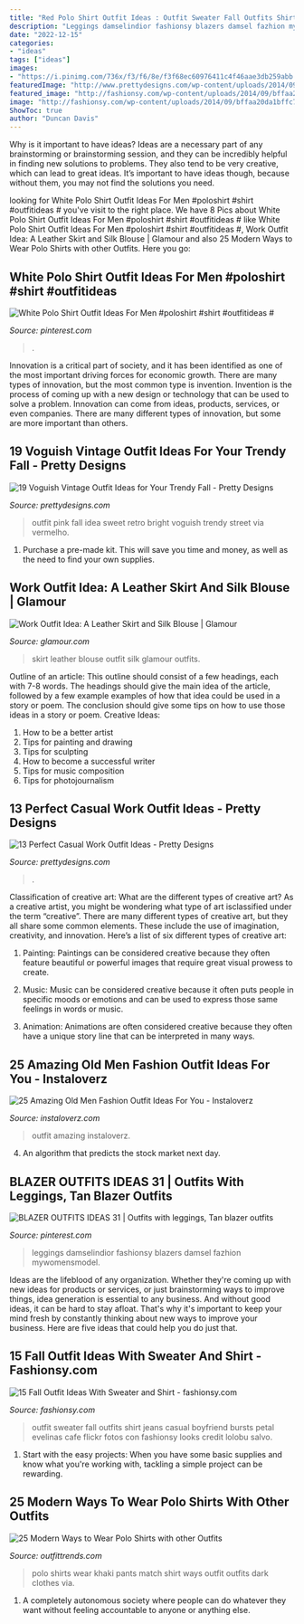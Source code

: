 ```yaml
---
title: "Red Polo Shirt Outfit Ideas : Outfit Sweater Fall Outfits Shirt Jeans Casual Boyfriend Bursts Petal Evelinas Cafe Flickr Fotos Con Fashionsy Looks Credit Lolobu Salvo"
description: "Leggings damselindior fashionsy blazers damsel fazhion mywomensmodel"
date: "2022-12-15"
categories:
- "ideas"
tags: ["ideas"]
images:
- "https://i.pinimg.com/736x/f3/f6/8e/f3f68ec60976411c4f46aae3db259abb.jpg"
featuredImage: "http://www.prettydesigns.com/wp-content/uploads/2014/09/Sweet-Pink-and-Red-Outfit-Idea.jpg"
featured_image: "http://fashionsy.com/wp-content/uploads/2014/09/bffaa20da1bffc73fd3b00c2e1406b26178ba1fd.jpg"
image: "http://fashionsy.com/wp-content/uploads/2014/09/bffaa20da1bffc73fd3b00c2e1406b26178ba1fd.jpg"
ShowToc: true
author: "Duncan Davis"
---
```



Why is it important to have ideas?
Ideas are a necessary part of any brainstorming or brainstorming session, and they can be incredibly helpful in finding new solutions to problems. They also tend to be very creative, which can lead to great ideas. It’s important to have ideas though, because without them, you may not find the solutions you need.

	

		
looking for White Polo Shirt Outfit Ideas For Men #poloshirt #shirt #outfitideas # you've visit to the right place. We have 8 Pics about White Polo Shirt Outfit Ideas For Men #poloshirt #shirt #outfitideas # like White Polo Shirt Outfit Ideas For Men #poloshirt #shirt #outfitideas #, Work Outfit Idea: A Leather Skirt and Silk Blouse | Glamour and also 25 Modern Ways to Wear Polo Shirts with other Outfits. Here you go:
		
    
## White Polo Shirt Outfit Ideas For Men #poloshirt #shirt #outfitideas #

<img loading=lazy src="https://i.pinimg.com/736x/89/30/6d/89306d2686d1ef8be9ee74a0ffcb4b9c.jpg" onerror="this.onerror=null;this.src='https://tse4.mm.bing.net/th?id=OIP.Ef7pVSWfV3_AkbcP6CLIQAHaNK&amp;pid=15.1';" alt="White Polo Shirt Outfit Ideas For Men #poloshirt #shirt #outfitideas #">

_Source: pinterest.com_

>. 

	

Innovation is a critical part of society, and it has been identified as one of the most important driving forces for economic growth. There are many types of innovation, but the most common type is invention. Invention is the process of coming up with a new design or technology that can be used to solve a problem. Innovation can come from ideas, products, services, or even companies. There are many different types of innovation, but some are more important than others.

    
## 19 Voguish Vintage Outfit Ideas For Your Trendy Fall - Pretty Designs

<img loading=lazy src="http://www.prettydesigns.com/wp-content/uploads/2014/09/Sweet-Pink-and-Red-Outfit-Idea.jpg" onerror="this.onerror=null;this.src='https://tse4.mm.bing.net/th?id=OIP.KySe63Dye_msGq9g2rPrMgHaLH&amp;pid=15.1';" alt="19 Voguish Vintage Outfit Ideas for Your Trendy Fall - Pretty Designs">

_Source: prettydesigns.com_

>outfit pink fall idea sweet retro bright voguish trendy street via vermelho. 

	

1. Purchase a pre-made kit. This will save you time and money, as well as the need to find your own supplies.

    
## Work Outfit Idea: A Leather Skirt And Silk Blouse | Glamour

<img loading=lazy src="https://media.glamour.com/photos/5695d4d793ef4b09520efd33/master/pass/fashion-2014-05-work-outfit-idea-leather-skirt-silk-blouse-main.jpg" onerror="this.onerror=null;this.src='https://tse2.mm.bing.net/th?id=OIP.seHFemaKa_kLwP8n8GpTEAHaLH&amp;pid=15.1';" alt="Work Outfit Idea: A Leather Skirt and Silk Blouse | Glamour">

_Source: glamour.com_

>skirt leather blouse outfit silk glamour outfits. 

	

Outline of an article: This outline should consist of a few headings, each with 7-8 words. The headings should give the main idea of the article, followed by a few example examples of how that idea could be used in a story or poem. The conclusion should give some tips on how to use those ideas in a story or poem.
Creative Ideas:

1. How to be a better artist 
2. Tips for painting and drawing 
3. Tips for sculpting 
4. How to become a successful writer 
5. Tips for music composition 
6. Tips for photojournalism 

    
## 13 Perfect Casual Work Outfit Ideas - Pretty Designs

<img loading=lazy src="http://www.prettydesigns.com/wp-content/uploads/2016/07/13-perfect-casual-work-outfit-ideas-2.jpg" onerror="this.onerror=null;this.src='https://tse2.mm.bing.net/th?id=OIP.Z5w4im1h5oHeA2Z5MHKPrQHaO2&amp;pid=15.1';" alt="13 Perfect Casual Work Outfit Ideas - Pretty Designs">

_Source: prettydesigns.com_

>. 

	

Classification of creative art: What are the different types of creative art?
As a creative artist, you might be wondering what type of art isclassified under the term “creative”. There are many different types of creative art, but they all share some common elements. These include the use of imagination, creativity, and innovation. Here’s a list of six different types of creative art:
1. Painting: Paintings can be considered creative because they often feature beautiful or powerful images that require great visual prowess to create.

2. Music: Music can be considered creative because it often puts people in specific moods or emotions and can be used to express those same feelings in words or music.

3. Animation: Animations are often considered creative because they often have a unique story line that can be interpreted in many ways.


    
## 25 Amazing Old Men Fashion Outfit Ideas For You - Instaloverz

<img loading=lazy src="http://www.instaloverz.com/wp-content/uploads/2017/04/8.-Old-Men-Fashion.jpg" onerror="this.onerror=null;this.src='https://tse3.mm.bing.net/th?id=OIP.93NqeiRdUPWbxJm3IglEpgHaLG&amp;pid=15.1';" alt="25 Amazing Old Men Fashion Outfit Ideas For You - Instaloverz">

_Source: instaloverz.com_

>outfit amazing instaloverz. 

	

4. An algorithm that predicts the stock market next day.

    
## BLAZER OUTFITS IDEAS 31 | Outfits With Leggings, Tan Blazer Outfits

<img loading=lazy src="https://i.pinimg.com/736x/f3/f6/8e/f3f68ec60976411c4f46aae3db259abb.jpg" onerror="this.onerror=null;this.src='https://tse4.mm.bing.net/th?id=OIP.7cYzMBQniUAI0khNjQQhuAHaLH&amp;pid=15.1';" alt="BLAZER OUTFITS IDEAS 31 | Outfits with leggings, Tan blazer outfits">

_Source: pinterest.com_

>leggings damselindior fashionsy blazers damsel fazhion mywomensmodel. 

	

Ideas are the lifeblood of any organization. Whether they're coming up with new ideas for products or services, or just brainstorming ways to improve things, idea generation is essential to any business. And without good ideas, it can be hard to stay afloat. That's why it's important to keep your mind fresh by constantly thinking about new ways to improve your business. Here are five ideas that could help you do just that.

    
## 15 Fall Outfit Ideas With Sweater And Shirt - Fashionsy.com

<img loading=lazy src="http://fashionsy.com/wp-content/uploads/2014/09/bffaa20da1bffc73fd3b00c2e1406b26178ba1fd.jpg" onerror="this.onerror=null;this.src='https://tse4.mm.bing.net/th?id=OIP.nb6eC69_uRXlPTv6lwcBaQHaNM&amp;pid=15.1';" alt="15 Fall Outfit Ideas With Sweater and Shirt - fashionsy.com">

_Source: fashionsy.com_

>outfit sweater fall outfits shirt jeans casual boyfriend bursts petal evelinas cafe flickr fotos con fashionsy looks credit lolobu salvo. 

	

1. Start with the easy projects: When you have some basic supplies and know what you're working with, tackling a simple project can be rewarding.

    
## 25 Modern Ways To Wear Polo Shirts With Other Outfits

<img loading=lazy src="http://www.outfittrends.com/wp-content/uploads/2014/08/how-to-match-polo-shirts.jpg" onerror="this.onerror=null;this.src='https://tse3.mm.bing.net/th?id=OIP.qU7l9bUPya5Jnwt-MmxTigHaLI&amp;pid=15.1';" alt="25 Modern Ways to Wear Polo Shirts with other Outfits">

_Source: outfittrends.com_

>polo shirts wear khaki pants match shirt ways outfit outfits dark clothes via. 

	

1. A completely autonomous society where people can do whatever they want without feeling accountable to anyone or anything else. 

